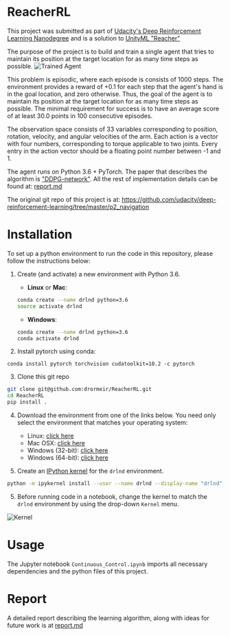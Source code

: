 [//]: # (Image References)
[image1]: https://github.com/drormeir/ReacherRL/blob/master/TrainedAgent.gif "Trained Agent"
[image2]: https://user-images.githubusercontent.com/10624937/42386929-76f671f0-8106-11e8-9376-f17da2ae852e.png "Kernel"

# ReacherRL
This project was submitted as part of [Udacity's Deep Reinforcement Learning Nanodegree](https://www.udacity.com/course/deep-reinforcement-learning-nanodegree--nd893) and is a solution to [UnityML "Reacher"](https://github.com/Unity-Technologies/ml-agents/blob/master/docs/Learning-Environment-Examples.md#reacher)

The purpose of the project is to build and train a single agent that tries to maintain its position at the target location for as many time steps as possible.
![Trained Agent][image1]

This problem is episodic, where each episode is consists of 1000 steps. The environment provides a reward of +0.1 for each step that the agent's hand is in the goal location, and zero otherwise. Thus, the goal of the agent is to maintain its position at the target location for as many time steps as possible. The minimal requirement for success is to have an average score of at least 30.0 points in 100 consecutive episodes.

The observation space consists of 33 variables corresponding to position, rotation, velocity, and angular velocities of the arm. Each action is a vector with four numbers, corresponding to torque applicable to two joints. Every entry in the action vector should be a floating point number between -1 and 1.

The agent runs on Python 3.6 + PyTorch. The paper that describes the algorithm is ["DDPG-network"](https://arxiv.org/abs/1509.02971). All the rest of implementation details can be found at: [report.md](https://github.com/drormeir/ReacherRL/blob/master/Report.md)

The original git repo of this project is at:
https://github.com/udacity/deep-reinforcement-learning/tree/master/p2_navigation

# Installation
To set up a python environment to run the code in this repository, please follow the instructions below:
1. Create (and activate) a new environment with Python 3.6.

    - __Linux__ or __Mac__: 
    ```bash
    conda create --name drlnd python=3.6
    source activate drlnd
    ```
    - __Windows__: 
    ```bash
    conda create --name drlnd python=3.6 
    conda activate drlnd
    ```
2. Install pytorch using conda:
```
conda install pytorch torchvision cudatoolkit=10.2 -c pytorch
```
3. Clone this git repo
```bash
git clone git@github.com:drormeir/ReacherRL.git
cd ReacherRL
pip install .
```

4. Download the environment from one of the links below.  You need only select the environment that matches your operating system:
    - Linux: [click here](https://s3-us-west-1.amazonaws.com/udacity-drlnd/P2/Reacher/one_agent/Reacher_Linux.zip)
    - Mac OSX: [click here](https://s3-us-west-1.amazonaws.com/udacity-drlnd/P2/Reacher/one_agent/Reacher.app.zip)
    - Windows (32-bit): [click here](https://s3-us-west-1.amazonaws.com/udacity-drlnd/P2/Reacher/one_agent/Reacher_Windows_x86.zip)
    - Windows (64-bit): [click here](https://s3-us-west-1.amazonaws.com/udacity-drlnd/P2/Reacher/one_agent/Reacher_Windows_x86_64.zip)


5. Create an [IPython kernel](http://ipython.readthedocs.io/en/stable/install/kernel_install.html) for the `drlnd` environment.  
```bash
python -m ipykernel install --user --name drlnd --display-name "drlnd"
```

5. Before running code in a notebook, change the kernel to match the `drlnd` environment by using the drop-down `Kernel` menu. 

![Kernel][image2]


# Usage
The Jupyter notebook `Continuous_Control.ipynb` imports all necessary dependencies and the python files of this project.

# Report
A detailed report describing the learning algorithm, along with ideas for future work is at [report.md](https://github.com/drormeir/ReacherRL/blob/master/Report.md)
